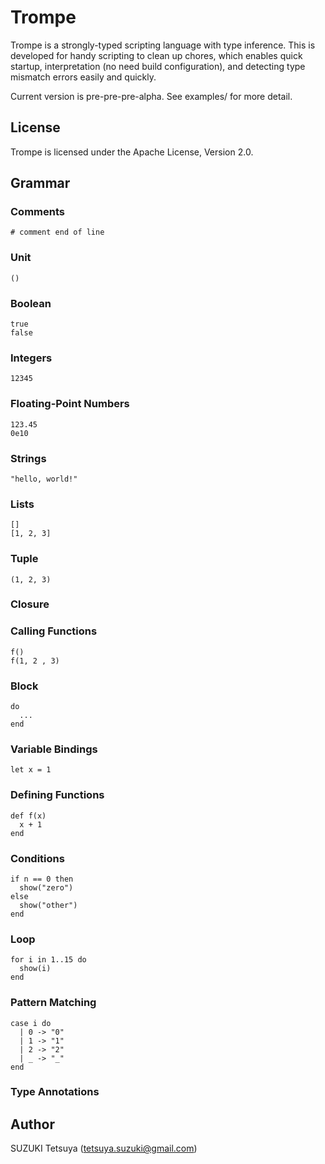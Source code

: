 # Trompe

Trompe is a strongly-typed scripting language with type inference.
This is developed for handy scripting to clean up chores, which enables quick startup, interpretation (no need build configuration), and detecting type mismatch errors easily and quickly.

Current version is pre-pre-pre-alpha. See examples/ for more detail.

## License

Trompe is licensed under the Apache License, Version 2.0.

## Grammar

### Comments

```
# comment end of line
```

### Unit

```
()
```

### Boolean

```
true
false
```

### Integers

```
12345
```

### Floating-Point Numbers

```
123.45
0e10
```

### Strings

```
"hello, world!"
```

### Lists

```
[]
[1, 2, 3]
```

### Tuple

```
(1, 2, 3)
```

### Closure

### Calling Functions

```
f()
f(1, 2 , 3)
```

### Block

```
do
  ...
end
```

### Variable Bindings

```
let x = 1
```

### Defining Functions

```
def f(x) 
  x + 1
end
```

### Conditions

```
if n == 0 then
  show("zero")
else 
  show("other")
end
```

### Loop

```
for i in 1..15 do
  show(i)
end
```

### Pattern Matching

```
case i do
  | 0 -> "0"
  | 1 -> "1"
  | 2 -> "2"
  | _ -> "_"
end
```

### Type Annotations

## Author

SUZUKI Tetsuya (tetsuya.suzuki@gmail.com)
